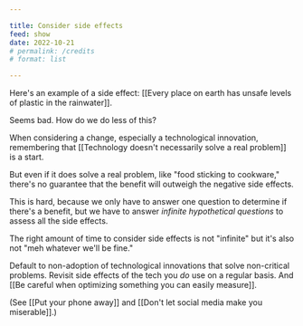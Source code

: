 ```yaml
---

title: Consider side effects
feed: show
date: 2022-10-21
# permalink: /credits
# format: list

---
```


Here's an example of a side effect: [[Every place on earth has unsafe levels of plastic in the rainwater]].

Seems bad. How do we do less of this?

When considering a change, especially a technological innovation, remembering that [[Technology doesn't necessarily solve a real problem]] is a start.

But even if it does solve a real problem, like "food sticking to cookware," there's no guarantee that the benefit will outweigh the negative side effects.

This is hard, because we only have to answer one question to determine if there's a benefit, but we have to answer *infinite hypothetical questions* to assess all the side effects.

The right amount of time to consider side effects is not "infinite" but it's also not "meh whatever we'll be fine." 

Default to non-adoption of technological innovations that solve non-critical problems. Revisit side effects of the tech you *do* use on a regular basis. And [[Be careful when optimizing something you can easily measure]].

(See [[Put your phone away]] and [[Don't let social media make you miserable]].)